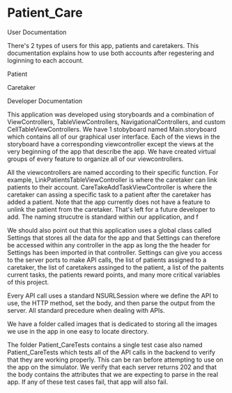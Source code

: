 # Patient_Care

User Documentation

There's 2 types of users for this app, patients and caretakers. This documentation explains how to use both accounts after regestering and loginning to each account. 

Patient

Caretaker




Developer Documentation

This application was developed using storyboards and a combination of ViewControllers, TableViewControllers, NavigationalControllers, and custom CellTableViewControllers. We have 1 stobyboard named Main.storyboard which contains all of our graphical user interface. Each of the views in the storyboard have a corresponding viewcontroller except the views at the very beginning of the app that describe the app. We have created virtual groups of every feature to organize all of our viewcontrollers. 

All the viewcontrollers are named according to their specific function. For example, LinkPatientsTableViewController is where the caretaker can link patients to their account. CareTakeAddTaskViewController is where the caretaker can assing a specific task to a patient after the caretaker has added a patient. Note that the app currently does not have a feature to unlink the patient from the caretaker. That's left for a future developer to add. The naming strucutre is standard within our application, and f

We should also point out that this application uses a global class called Settings that stores all the data for the app and that Settings can therefore be accessed within any controller in the app as long the the header for Settings has been imported in that controller. Settings can give you access to the server ports to make API calls, the list of patients assigned to a caretaker, the list of caretakers assinged to the patient, a list of the paitents current tasks, the patients reward points, and many more critical variables of this project. 

Every API call uses a standard NSURLSession where we define the API to use, the HTTP method, set the body, and then parse the output from the server. All standard precedure when dealing with APIs. 

We have a folder called images that is dedicated to storing all the images we use in the app in one easy to locate directory. 

The folder Patient_CareTests contains a single test case also named Patient_CareTests which tests all of the API calls in the backend to verify that they are working properly. This can be ran before attempting to use on the app on the simulator. We verify that each server returns 202 and that the body contains the attributes that we are expecting to parse in the real app. If any of these test cases fail, that app will also fail. 

